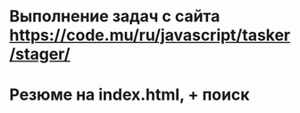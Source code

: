 # Выполнение задач с сайта https://code.mu/ru/javascript/tasker/stager/

# Резюме на index.html, + поиск